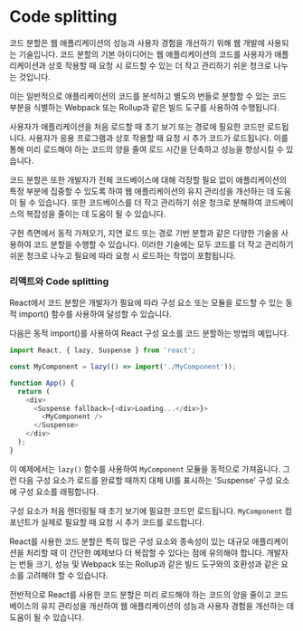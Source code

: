 # Code splitting

코드 분할은 웹 애플리케이션의 성능과 사용자 경험을 개선하기 위해 웹 개발에 사용되는 기술입니다. 코드 분할의 기본 아이디어는 웹 애플리케이션의 코드를 사용자가 애플리케이션과 상호 작용할 때 요청 시 로드할 수 있는 더 작고 관리하기 쉬운 청크로 나누는 것입니다.

이는 일반적으로 애플리케이션의 코드를 분석하고 별도의 번들로 분할할 수 있는 코드 부분을 식별하는 Webpack 또는 Rollup과 같은 빌드 도구를 사용하여 수행됩니다.

사용자가 애플리케이션을 처음 로드할 때 초기 보기 또는 경로에 필요한 코드만 로드됩니다. 사용자가 응용 프로그램과 상호 작용할 때 요청 시 추가 코드가 로드됩니다. 이를 통해 미리 로드해야 하는 코드의 양을 줄여 로드 시간을 단축하고 성능을 향상시킬 수 있습니다.

코드 분할은 또한 개발자가 전체 코드베이스에 대해 걱정할 필요 없이 애플리케이션의 특정 부분에 집중할 수 있도록 하여 웹 애플리케이션의 유지 관리성을 개선하는 데 도움이 될 수 있습니다. 또한 코드베이스를 더 작고 관리하기 쉬운 청크로 분해하여 코드베이스의 복잡성을 줄이는 데 도움이 될 수 있습니다.

구현 측면에서 동적 가져오기, 지연 로드 또는 경로 기반 분할과 같은 다양한 기술을 사용하여 코드 분할을 수행할 수 있습니다. 이러한 기술에는 모두 코드를 더 작고 관리하기 쉬운 청크로 나누고 필요에 따라 요청 시 로드하는 작업이 포함됩니다.



### 리액트와 Code splitting

React에서 코드 분할은 개발자가 필요에 따라 구성 요소 또는 모듈을 로드할 수 있는 동적 import() 함수를 사용하여 달성할 수 있습니다.



다음은 동적 import()를 사용하여 React 구성 요소를 코드 분할하는 방법의 예입니다.

```js
import React, { lazy, Suspense } from 'react';

const MyComponent = lazy(() => import('./MyComponent'));

function App() {
  return (
    <div>
      <Suspense fallback={<div>Loading...</div>}>
        <MyComponent />
      </Suspense>
    </div>
  );
}
```

이 예제에서는 `lazy()` 함수를 사용하여 `MyComponent` 모듈을 동적으로 가져옵니다. 그런 다음 구성 요소가 로드를 완료할 때까지 대체 UI를 표시하는 'Suspense' 구성 요소에 구성 요소를 래핑합니다.

구성 요소가 처음 렌더링될 때 초기 보기에 필요한 코드만 로드됩니다. `MyComponent` 컴포넌트가 실제로 필요할 때 요청 시 추가 코드를 로드합니다.

React를 사용한 코드 분할은 특히 많은 구성 요소와 종속성이 있는 대규모 애플리케이션을 처리할 때 이 간단한 예제보다 더 복잡할 수 있다는 점에 유의해야 합니다. 개발자는 번들 크기, 성능 및 Webpack 또는 Rollup과 같은 빌드 도구와의 호환성과 같은 요소를 고려해야 할 수 있습니다.

전반적으로 React를 사용한 코드 분할은 미리 로드해야 하는 코드의 양을 줄이고 코드베이스의 유지 관리성을 개선하여 웹 애플리케이션의 성능과 사용자 경험을 개선하는 데 도움이 될 수 있습니다.